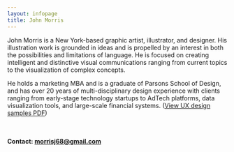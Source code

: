 ```yaml
---
layout: infopage
title: John Morris
---
```

John Morris is a New York-based graphic artist, illustrator, and designer. His illustration work is grounded in ideas and is propelled by an interest in both the possibilities and limitations of language. He is focused on creating intelligent and distinctive visual communications ranging from current topics to the visualization of complex concepts.

He holds a marketing MBA and is a graduate of Parsons School of Design, and has over 20 years of multi-disciplinary design experience with clients ranging from early-stage technology startups to AdTech platforms, data visualization tools, and large-scale financial systems. (<a class="link-default" href="/other/john_morris_worksamples.pdf" target="_blank">View UX design samples PDF</a>)

<br>
<br>
<b>Contact: <a class="link-default" href="mailto:morrisj68@gmail.com">morrisj68@gmail.com</a><b>
<br>
<br>
<br>
<br>
<br>
    

<style>
	/* This CSS makes the 'About' menu link appear black - only on the About page */
	#about-link {
		color: #000;
	}
</style>
